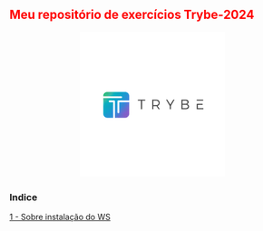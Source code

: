  <h2 style="Color:red">Meu repositório de exercícios Trybe-2024</h2> 
 <div style="text-align:center"><img src="Importante/img/lg.webp" alt="logo"></div>
 
### Indice ###  
[1 - Sobre instalação do WS](https://github.com/Fas-DevNaWeb/Trybe-exercicios/blob/main/Importante/configuracao-WSL.js "1 - Sobre instalação do WSL")


 
